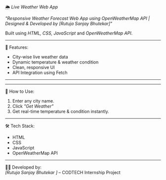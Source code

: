 🌦️ *Live Weather Web App*

*"Responsive Weather Forecast Web App using OpenWeatherMap API | Designed & Developed by [Rutuja Sanjay Bhutekar]"*  

Built using *HTML, CSS, JavaScript* and *OpenWeatherMap API*.

---

🔧 Features:
- City-wise live weather data
- Dynamic temperature & weather condition
- Clean, responsive UI
- API Integration using Fetch

---
---

🚀 How to Use:
1. Enter any city name.
2. Click *"Get Weather"*
3. Get real-time temperature & condition instantly.

---

🛠️ Tech Stack:
- HTML  
- CSS  
- JavaScript  
- OpenWeatherMap API

---

👨‍💻 Developed by:  
*[Rutuja Sanjay Bhutekar ]* – CODTECH Internship Project

